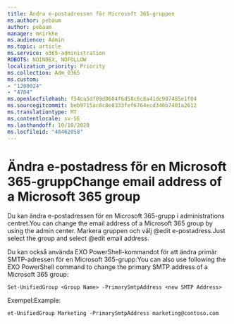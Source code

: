 ```yaml
---
title: Ändra e-postadressen för Microsoft 365-gruppen
ms.author: pebaum
author: pebaum
manager: mnirkhe
ms.audience: Admin
ms.topic: article
ms.service: o365-administration
ROBOTS: NOINDEX, NOFOLLOW
localization_priority: Priority
ms.collection: Adm_O365
ms.custom:
- "1200024"
- "4704"
ms.openlocfilehash: f54ca5df09d0604f6d58c6c8a41dc907485e1f04
ms.sourcegitcommit: beb9715ac0c8e8333fef6764ecd346b7401a2612
ms.translationtype: MT
ms.contentlocale: sv-SE
ms.lasthandoff: 10/10/2020
ms.locfileid: "48462058"
---
```

# <a name="change-email-address-of-a-microsoft-365-group"></a><span data-ttu-id="71da1-102">Ändra e-postadress för en Microsoft 365-grupp</span><span class="sxs-lookup"><span data-stu-id="71da1-102">Change email address of a Microsoft 365 group</span></span>

<span data-ttu-id="71da1-103">Du kan ändra e-postadressen för en Microsoft 365-grupp i administrations centret.</span><span class="sxs-lookup"><span data-stu-id="71da1-103">You can change the email address of a Microsoft 365 group by using the admin center.</span></span> <span data-ttu-id="71da1-104">Markera gruppen och välj @edit e-postadress.</span><span class="sxs-lookup"><span data-stu-id="71da1-104">Just select the group and select @edit email address.</span></span>

<span data-ttu-id="71da1-105">Du kan också använda EXO PowerShell-kommandot för att ändra primär SMTP-adressen för en Microsoft 365-grupp:</span><span class="sxs-lookup"><span data-stu-id="71da1-105">You can also use following the EXO PowerShell command to change the primary SMTP address of a Microsoft 365 group:</span></span>

`Set-UnifiedGroup <Group Name> -PrimarySmtpAddress <new SMTP Address>`

<span data-ttu-id="71da1-106">Exempel:</span><span class="sxs-lookup"><span data-stu-id="71da1-106">Example:</span></span>

`et-UnifiedGroup Marketing -PrimarySmtpAddress marketing@contoso.com`
